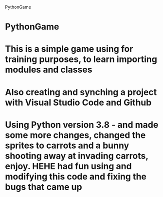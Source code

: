 PythonGame
# PythonGame
# This is a simple game using for training purposes, to learn importing modules and classes
# Also creating and synching a project with Visual Studio Code and Github
# Using Python version 3.8 - and made some more changes, changed the sprites to carrots and a bunny shooting away at invading carrots, enjoy. HEHE had fun using and modifying this code and fixing the bugs that came up
